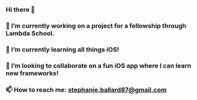 ### Hi there 👋
### 🔭 I’m currently working on a project for a fellowship through Lambda School.
### 🌱 I’m currently learning all things iOS!
### 👯 I’m looking to collaborate on a fun iOS app where I can learn new frameworks!
### 📫 How to reach me: stephanie.ballard87@gmail.com

<!--
**StephanieBallard/StephanieBallard** is a ✨ _special_ ✨ repository because its `README.md` (this file) appears on your GitHub profile.




